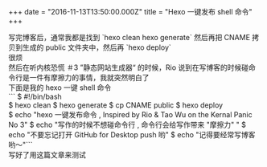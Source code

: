 +++
date = "2016-11-13T13:50:00.000Z"
title = "Hexo 一键发布 shell 命令"
+++
  
写完博客后，通常我都是找到 \`hexo clean hexo generate\` 然后再把 CNAME 拷贝到生成的 public 文件夹中，然后再 \`hexo deploy\`  
很烦  
然后在听内核恐慌 ＃3 ”静态网站生成器“ 的时候，Rio 说到在写博客的时候碰命令行是一件有摩擦力的事情，我就突然明白了  
下面是我的 hexo 一键 shell 命令  
\`\`\` $ #!/bin/bash  
 $ hexo clean $ hexo generate $ cp CNAME public $ hexo deploy  
 $ echo "hexo 一键发布命令 , Inspired by Rio & Tao Wu on the Kernal Panic No 3" $ echo "写作的时候不想碰命令行 , 命令行会给写作带来 "摩擦力" " $ echo "不要忘记打开 GitHub for Desktop push 哟" $ echo "记得要经常写博客哟～"\`\`\`  
写好了用这篇文章来测试